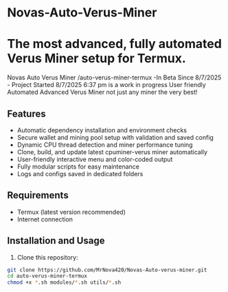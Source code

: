 # Novas-Auto-Verus-Miner

# The most advanced, fully automated Verus Miner setup for Termux.

Novas Auto Verus Miner /auto-verus-miner-termux -In Beta Since 8/7/2025                           - Project Started 8/7/2025 6:37 pm is a work in progress User friendly Automated Advanced Verus Miner not just any miner the very best! 


## Features

- Automatic dependency installation and environment checks
- Secure wallet and mining pool setup with validation and saved config
- Dynamic CPU thread detection and miner performance tuning
- Clone, build, and update latest cpuminer-verus miner automatically
- User-friendly interactive menu and color-coded output
- Fully modular scripts for easy maintenance
- Logs and configs saved in dedicated folders

## Requirements

- Termux (latest version recommended)
- Internet connection

## Installation and Usage

1. Clone this repository:

```bash
git clone https://github.com/MrNova420/Novas-Auto-verus-miner.git
cd auto-verus-miner-termux
chmod +x *.sh modules/*.sh utils/*.sh
